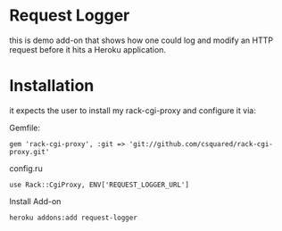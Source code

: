 # Request Logger

this is demo add-on that shows how one could log and modify an HTTP request
before it hits a Heroku application.

# Installation

it expects the user to install my rack-cgi-proxy and configure it via:

  Gemfile:

    gem 'rack-cgi-proxy', :git => 'git://github.com/csquared/rack-cgi-proxy.git'

  config.ru

    use Rack::CgiProxy, ENV['REQUEST_LOGGER_URL']

  Install Add-on

    heroku addons:add request-logger
